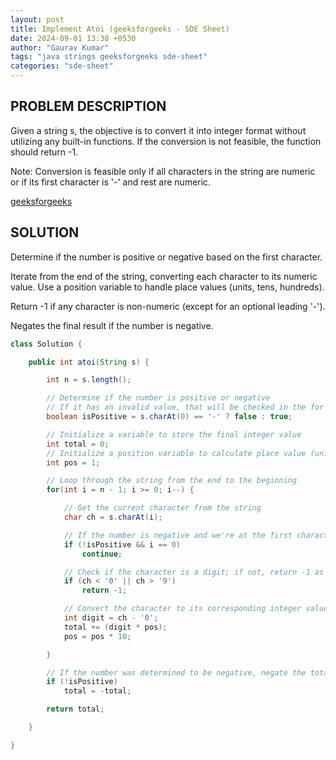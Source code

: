 ```yaml
---
layout: post
title: Implement Atoi (geeksforgeeks - SDE Sheet)
date: 2024-09-01 13:38 +0530
author: "Gaurav Kumar"
tags: "java strings geeksforgeeks sde-sheet"
categories: "sde-sheet"
---
```


## PROBLEM DESCRIPTION

Given a string s, the objective is to convert it into integer format without utilizing any built-in functions. If the conversion is not feasible, the function should return -1.

Note: Conversion is feasible only if all characters in the string are numeric or if its first character is '-' and rest are numeric.

[geeksforgeeks](https://www.geeksforgeeks.org/problems/implement-atoi/1?page=4)

## SOLUTION

Determine if the number is positive or negative based on the first character.

Iterate from the end of the string, converting each character to its numeric value. Use a position variable to handle place values (units, tens, hundreds).

Return -1 if any character is non-numeric (except for an optional leading '-').

Negates the final result if the number is negative.

```java
class Solution {

    public int atoi(String s) {

        int n = s.length();

        // Determine if the number is positive or negative
        // If it has an invalid value, that will be checked in the for loop later
        boolean isPositive = s.charAt(0) == '-' ? false : true;

        // Initialize a variable to store the final integer value
        int total = 0;
        // Initialize a position variable to calculate place value (units, tens, hundreds, etc.)
        int pos = 1;

        // Loop through the string from the end to the beginning
        for(int i = n - 1; i >= 0; i--) {

            // Get the current character from the string
            char ch = s.charAt(i);

            // If the number is negative and we're at the first character, skip this iteration
            if (!isPositive && i == 0)
                continue;

            // Check if the character is a digit; if not, return -1 as conversion is not feasible
            if (ch < '0' || ch > '9')
                return -1;

            // Convert the character to its corresponding integer value and add to the total
            int digit = ch - '0';
            total += (digit * pos);
            pos = pos * 10;

        }

        // If the number was determined to be negative, negate the total
        if (!isPositive)
            total = -total;

        return total;

    }

}
```
